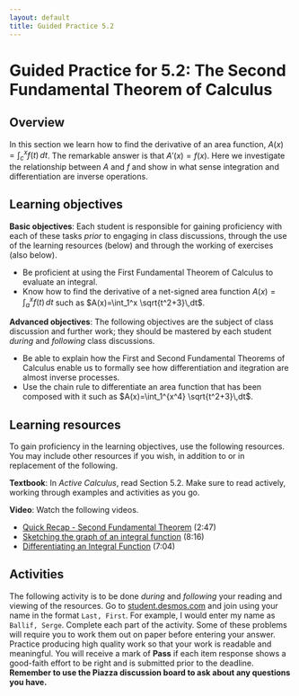 ```yaml
---
layout: default
title: Guided Practice 5.2
---
```


# Guided Practice for 5.2: The Second Fundamental Theorem of Calculus

## Overview

In this section we learn how to find the derivative of an area function, $A(x)=\int_c^x f(t)\,dt$. The remarkable answer is that $A'(x)=f(x)$.  Here we investigate the relationship between $A$ and $f$ and show in what sense integration and differentiation are inverse operations.


## Learning objectives

__Basic objectives__: Each student is responsible for gaining proficiency with each of these tasks _prior_ to engaging in class discussions, through the use of the learning resources (below) and through the working of exercises (also below).

- Be proficient at using the First Fundamental Theorem of Calculus to evaluate an integral.
- Know how to find the derivative of a net-signed area function $A(x)=\int_a^x f(t)\,dt$ such as $A(x)=\int_1^x \sqrt{t^2+3}\,dt$.

__Advanced objectives__: The following objectives are the subject of class discussion and further work; they should be mastered by each student _during_ and _following_ class discussions.

- Be able to explain how the First and Second Fundamental Theorems of Calculus enable us to formally see how differentiation and itegration are almost inverse processes.
- Use the chain rule to differentiate an area function that has been composed with it such as $A(x)=\int_1^{x^4} \sqrt{t^2+3}\,dt$.


## Learning resources

To gain proficiency in the learning objectives, use the following resources. You may include other resources if you wish, in addition to or in replacement of the following.

__Textbook__: In _Active Calculus_, read Section 5.2. Make sure to read actively, working through examples and activities as you go.

__Video__: Watch the following videos.

- [Quick Recap - Second Fundamental Theorem](https://www.youtube.com/watch?v=2bWL6k_ER9g&list=PL9bIjQJDwfGtewW75Nw7PnGNSkfqwAm3v&index=6) (2:47)
- [Sketching the graph of an integral function](https://www.youtube.com/watch?v=EL48G_vtzKw&list=PL9bIjQJDwfGtewW75Nw7PnGNSkfqwAm3v&index=7) (8:16)
- [Differentiating an Integral Function](https://www.youtube.com/watch?v=1P6kBhdiblw&list=PL9bIjQJDwfGtewW75Nw7PnGNSkfqwAm3v&index=8) (7:04)


## Activities

The following activity is to be done _during_ and _following_ your reading and viewing of the resources. Go to [student.desmos.com](https://student.desmos.com/?prepopulateCode=2GTBQP) and join using your name in the format `Last, First`. For example, I would enter my name as `Ballif, Serge`. Complete each part of the activity. Some of these problems will require you to work them out on paper before entering your answer. Practice producing high quality work so that your work is readable and meaningful. You will receive a mark of __Pass__ if each item response shows a good-faith effort to be right and is submitted prior to the deadline. __Remember to use the Piazza discussion board to ask about any questions you have.__
